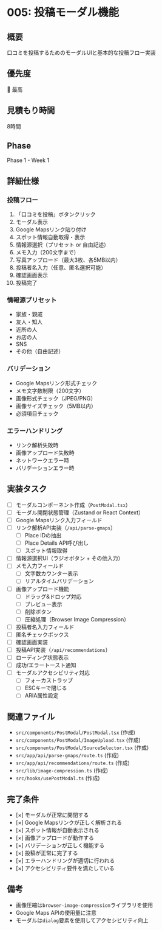 # 005: 投稿モーダル機能

## 概要
口コミを投稿するためのモーダルUIと基本的な投稿フロー実装

## 優先度
🔴 最高

## 見積もり時間
8時間

## Phase
Phase 1 - Week 1

## 詳細仕様

### 投稿フロー
1. 「口コミを投稿」ボタンクリック
2. モーダル表示
3. Google Mapsリンク貼り付け
4. スポット情報自動取得・表示
5. 情報源選択（プリセット or 自由記述）
6. メモ入力（200文字まで）
7. 写真アップロード（最大3枚、各5MB以内）
8. 投稿者名入力（任意、匿名選択可能）
9. 確認画面表示
10. 投稿完了

### 情報源プリセット
- 家族・親戚
- 友人・知人
- 近所の人
- お店の人
- SNS
- その他（自由記述）

### バリデーション
- Google Mapsリンク形式チェック
- メモ文字数制限（200文字）
- 画像形式チェック（JPEG/PNG）
- 画像サイズチェック（5MB以内）
- 必須項目チェック

### エラーハンドリング
- リンク解析失敗時
- 画像アップロード失敗時
- ネットワークエラー時
- バリデーションエラー時

## 実装タスク

- [ ] モーダルコンポーネント作成（`PostModal.tsx`）
- [ ] モーダル開閉状態管理（Zustand or React Context）
- [ ] Google Mapsリンク入力フィールド
- [ ] リンク解析API実装（`/api/parse-gmaps`）
  - [ ] Place IDの抽出
  - [ ] Place Details API呼び出し
  - [ ] スポット情報取得
- [ ] 情報源選択UI（ラジオボタン + その他入力）
- [ ] メモ入力フィールド
  - [ ] 文字数カウンター表示
  - [ ] リアルタイムバリデーション
- [ ] 画像アップロード機能
  - [ ] ドラッグ&ドロップ対応
  - [ ] プレビュー表示
  - [ ] 削除ボタン
  - [ ] 圧縮処理（Browser Image Compression）
- [ ] 投稿者名入力フィールド
- [ ] 匿名チェックボックス
- [ ] 確認画面実装
- [ ] 投稿API実装（`/api/recommendations`）
- [ ] ローディング状態表示
- [ ] 成功/エラートースト通知
- [ ] モーダルアクセシビリティ対応
  - [ ] フォーカストラップ
  - [ ] ESCキーで閉じる
  - [ ] ARIA属性設定

## 関連ファイル
- `src/components/PostModal/PostModal.tsx` (作成)
- `src/components/PostModal/ImageUpload.tsx` (作成)
- `src/components/PostModal/SourceSelector.tsx` (作成)
- `src/app/api/parse-gmaps/route.ts` (作成)
- `src/app/api/recommendations/route.ts` (作成)
- `src/lib/image-compression.ts` (作成)
- `src/hooks/usePostModal.ts` (作成)

## 完了条件
- [×] モーダルが正常に開閉する
- [×] Google Mapsリンクが正しく解析される
- [×] スポット情報が自動表示される
- [×] 画像アップロードが動作する
- [×] バリデーションが正しく機能する
- [×] 投稿が正常に完了する
- [×] エラーハンドリングが適切に行われる
- [×] アクセシビリティ要件を満たしている

## 備考
- 画像圧縮は`browser-image-compression`ライブラリを使用
- Google Maps APIの使用量に注意
- モーダルは`dialog`要素を使用してアクセシビリティ向上
